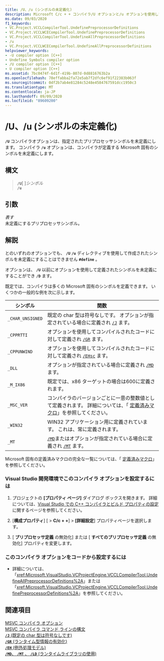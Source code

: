 ```yaml
---
title: /U、/u (シンボルの未定義化)
description: Microsoft C/c + + コンパイラ/U オプションと/u オプションを使用して、プリプロセッサシンボルを未定義にします。
ms.date: 09/03/2020
f1_keywords:
- VC.Project.VCCLCompilerTool.UndefinePreprocessorDefinitions
- VC.Project.VCCLWCECompilerTool.UndefinePreprocessorDefinitions
- VC.Project.VCCLCompilerTool.UndefineAllPreprocessorDefinitions
- /u
- VC.Project.VCCLWCECompilerTool.UndefineAllPreprocessorDefinitions
helpviewer_keywords:
- -U compiler option [C++]
- Undefine Symbols compiler option
- /U compiler option [C++]
- U compiler option [C++]
ms.assetid: 7bc0474f-6d1f-419b-807d-0d8816763b2a
ms.openlocfilehash: 78effabba2fa72e5ab7f2dfc6ef91f22383b063f
ms.sourcegitcommit: 0df2b7ab4e81284c5248e4584767591dcc1950c3
ms.translationtype: MT
ms.contentlocale: ja-JP
ms.lasthandoff: 09/09/2020
ms.locfileid: "89609200"
---
```

# <a name="u-u-undefine-symbols"></a>/U、/u (シンボルの未定義化)

**`/U`** コンパイラオプションは、指定されたプリプロセッサシンボルを未定義にします。 コンパイラ **`/u`** オプションは、コンパイラが定義する Microsoft 固有のシンボルを未定義にします。

## <a name="syntax"></a>構文

> **`/U`**\[ ]*シンボル*\
> **`/u`**

## <a name="arguments"></a>引数

*表す*<br/>
未定義にするプリプロセッサシンボル。

## <a name="remarks"></a>解説

とのいずれのオプションでも、 **`/U`** **`/u`** ディレクティブを使用して作成されたシンボルを未定義にすることはできません **`#define`** 。

オプションは、 **`/U`** 以前にオプションを使用して定義されたシンボルを未定義にすることができ **`/D`** ます。

既定では、コンパイラは多くの Microsoft 固有のシンボルを定義できます。 いくつかの一般的な例を次に示します。

| シンボル | 関数 |
|--|--|
| `_CHAR_UNSIGNED` | 既定の char 型は符号なしです。 オプションが指定されている場合に定義され [`/J`](j-default-char-type-is-unsigned.md) ます。 |
| `_CPPRTTI` | オプションを使用してコンパイルされたコードに対して定義され [`/GR`](gr-enable-run-time-type-information.md) ます。 |
| `_CPPUNWIND` | オプションを使用してコンパイルされたコードに対して定義され [`/EHsc`](eh-exception-handling-model.md) ます。 |
| `_DLL` | オプションが指定されている場合に定義され [`/MD`](md-mt-ld-use-run-time-library.md) ます。 |
| `_M_IX86` | 既定では、x86 ターゲットの場合は600に定義されます。 |
| `_MSC_VER` | コンパイラのバージョンごとに一意の整数値として定義されます。 詳細については、「 [定義済みマクロ](../../preprocessor/predefined-macros.md)」を参照してください。 |
| `_WIN32` | WIN32 アプリケーション用に定義されています。 これは、常に定義されます。 |
| `_MT` | [`/MD`](md-mt-ld-use-run-time-library.md)またはオプションが指定されている場合に定義され [`/MT`](md-mt-ld-use-run-time-library.md) ます。 |

Microsoft 固有の定義済みマクロの完全な一覧については、「 [定義済みマクロ](../../preprocessor/predefined-macros.md)」を参照してください。

### <a name="to-set-this-compiler-option-in-the-visual-studio-development-environment"></a>Visual Studio 開発環境でこのコンパイラ オプションを設定するには

1. プロジェクトの **[プロパティ ページ]** ダイアログ ボックスを開きます。 詳細については、[Visual Studio での C++ コンパイラとビルド プロパティの設定](../working-with-project-properties.md)に関するページを参照してください。

1. [**構成プロパティ**] [  >  **C/c + +**]  >  **[詳細設定**] プロパティページを選択します。

1. [ **プリプロセッサ定義** の無効化] または [ **すべてのプリプロセッサ定義** の無効化] プロパティを変更します。

### <a name="to-set-this-compiler-option-programmatically"></a>このコンパイラ オプションをコードから設定するには

- 詳細については、「<xref:Microsoft.VisualStudio.VCProjectEngine.VCCLCompilerTool.UndefineAllPreprocessorDefinitions%2A>」または「<xref:Microsoft.VisualStudio.VCProjectEngine.VCCLCompilerTool.UndefinePreprocessorDefinitions%2A>」を参照してください。

## <a name="see-also"></a>関連項目

[MSVC コンパイラ オプション](compiler-options.md)<br/>
[MSVC コンパイラ コマンド ラインの構文](compiler-command-line-syntax.md)<br/>
[**`/J`** (既定の char 型は符号なしです)](j-default-char-type-is-unsigned.md)<br/>
[**`/GR`** (ランタイム型情報の有効化)](gr-enable-run-time-type-information.md)<br/>
[**`/EH`** (例外処理モデル)](eh-exception-handling-model.md)<br/>
[**`/MD`**、 **`/MT`** 、 **`/LD`** (ランタイムライブラリの使用)](md-mt-ld-use-run-time-library.md)
